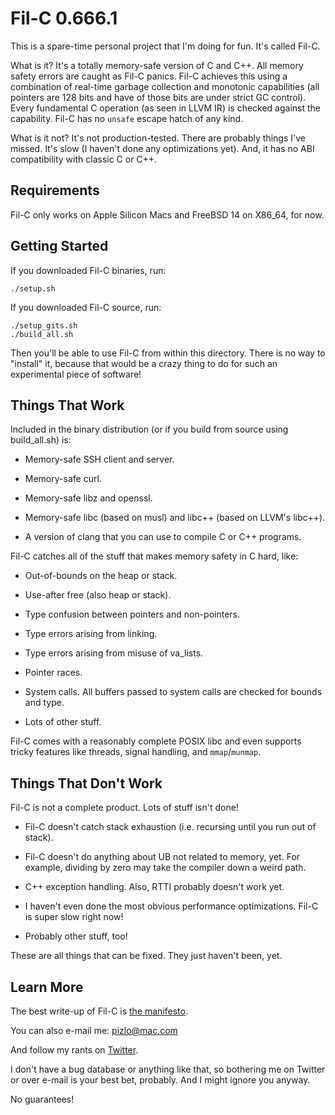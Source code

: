 # Fil-C 0.666.1

This is a spare-time personal project that I'm doing for fun. It's called
Fil-C.

What is it? It's a totally memory-safe version of C and C++. All memory safety
errors are caught as Fil-C panics. Fil-C achieves this using a combination of
real-time garbage collection and monotonic capabilities (all pointers are 128
bits and have of those bits are under strict GC control). Every fundamental C
operation (as seen in LLVM IR) is checked against the capability. Fil-C has no
`unsafe` escape hatch of any kind.

What is it not? It's not production-tested. There are probably things I've
missed. It's slow (I haven't done any optimizations yet). And, it has no ABI
compatibility with classic C or C++.

## Requirements

Fil-C only works on Apple Silicon Macs and FreeBSD 14 on X86_64, for now.

## Getting Started

If you downloaded Fil-C binaries, run:

    ./setup.sh

If you downloaded Fil-C source, run:

    ./setup_gits.sh
    ./build_all.sh

Then you'll be able to use Fil-C from within this directory. There is no way to
"install" it, because that would be a crazy thing to do for such an
experimental piece of software!

## Things That Work

Included in the binary distribution (or if you build from source using
build_all.sh) is:

- Memory-safe SSH client and server.

- Memory-safe curl.

- Memory-safe libz and openssl.

- Memory-safe libc (based on musl) and libc++ (based on LLVM's libc++).

- A version of clang that you can use to compile C or C++ programs.

Fil-C catches all of the stuff that makes memory safety in C hard, like:

- Out-of-bounds on the heap or stack.

- Use-after free (also heap or stack).

- Type confusion between pointers and non-pointers.

- Type errors arising from linking.

- Type errors arising from misuse of va_lists.

- Pointer races.

- System calls. All buffers passed to system calls are checked for bounds and
  type.

- Lots of other stuff.

Fil-C comes with a reasonably complete POSIX libc and even supports tricky
features like threads, signal handling, and `mmap`/`munmap`.

## Things That Don't Work

Fil-C is not a complete product. Lots of stuff isn't done!

- Fil-C doesn't catch stack exhaustion (i.e. recursing until you run out of
  stack).

- Fil-C doesn't do anything about UB not related to memory, yet. For example,
  dividing by zero may take the compiler down a weird path.

- C++ exception handling. Also, RTTI probably doesn't work yet.

- I haven't even done the most obvious performance optimizations. Fil-C is
  super slow right now!

- Probably other stuff, too!

These are all things that can be fixed. They just haven't been, yet.

## Learn More

The best write-up of Fil-C is
[the manifesto](https://github.com/pizlonator/llvm-project-deluge/blob/deluge/Manifesto.md).

You can also e-mail me: pizlo@mac.com

And follow my rants on [Twitter](https://x.com/filpizlo).

I don't have a bug database or anything like that, so bothering me on Twitter
or over e-mail is your best bet, probably. And I might ignore you anyway.

No guarantees!

